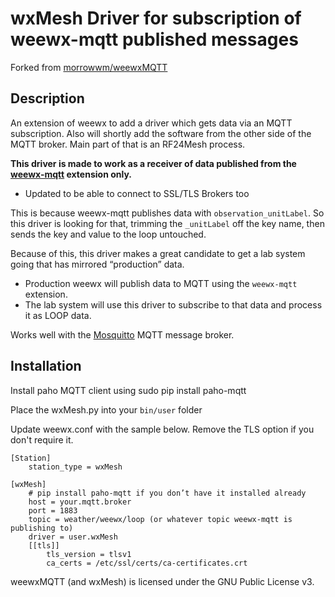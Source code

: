 <h1>
  wxMesh Driver for subscription of weewx-mqtt published messages
</h1>

Forked from [morrowwm/weewxMQTT](https://github.com/morrowwm/weewxMQTT)

<h2>Description</h2>
<p>An extension of weewx to add a driver which gets data via an MQTT subscription. Also will shortly add the software from the other side of the MQTT broker. Main part of that is an RF24Mesh process.
</p>

**This driver is made to work as a receiver of data published from the [weewx-mqtt](https://github.com/weewx/weewx/wiki/mqtt) extension only.**

* Updated to be able to connect to SSL/TLS Brokers too

This is because weewx-mqtt publishes data with `observation_unitLabel`. So this driver is looking for that, trimming the `_unitLabel` off the key name, then sends the key and value to the loop untouched. 

Because of this, this driver makes a great candidate to get a lab system going that has mirrored “production” data. 

* Production weewx will publish data to MQTT using the `weewx-mqtt` extension. 
* The lab system will use this driver to subscribe to that data and process it as LOOP data.

<p>Works well with the <a href='https://mosquitto.org/'>Mosquitto</a> MQTT message broker.</p>


<h2>Installation</h2>
<p>
Install paho MQTT client using
    sudo pip install paho-mqtt
</p>

Place the wxMesh.py into your `bin/user` folder

Update weewx.conf with the sample below. Remove the TLS option if you don't require it. 

```
[Station]
    station_type = wxMesh

[wxMesh]
    # pip install paho-mqtt if you don’t have it installed already
    host = your.mqtt.broker
    port = 1883
    topic = weather/weewx/loop (or whatever topic weewx-mqtt is publishing to)
    driver = user.wxMesh
    [[tls]]
        tls_version = tlsv1
        ca_certs = /etc/ssl/certs/ca-certificates.crt
```

<p>weewxMQTT (and wxMesh) is licensed under the GNU Public License v3.</p>
